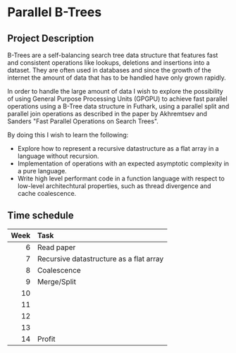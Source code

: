 Parallel B-Trees
================

## Project Description

B-Trees are a self-balancing search tree data structure that features fast and
consistent operations like lookups, deletions and insertions into a dataset.
They are often used in databases and since the growth of the internet the amount
of data that has to be handled have only grown rapidly.

In order to handle the large amount of data I wish to explore the possibility of
using General Purpose Processing Units (GPGPU) to achieve fast parallel
operations using a B-Tree data structure in Futhark, using a parallel split and
parallel join operations as described in the paper by Akhremtsev and Sanders
"Fast Parallel Operations on Search Trees".

By doing this I wish to learn the following:
* Explore how to represent a recursive datastructure as a flat array in a
  language without recursion.
* Implementation of operations with an expected asymptotic complexity in a pure
  language.
* Write high level performant code in a function language with respect to
  low-level architechtural properties, such as thread divergence and cache
  coalescence.

## Time schedule

| Week | Task                                                                  |
|-----:|:----------------------------------------------------------------------|
|    6 | Read paper                                                            |
|    7 | Recursive datastructure as a flat array                               |
|    8 | Coalescence                                                           |
|    9 | Merge/Split                                                           |
|   10 |                                                                       |
|   11 |                                                                       |
|   12 |                                                                       |
|   13 |                                                                       |
|   14 | Profit                                                                |
